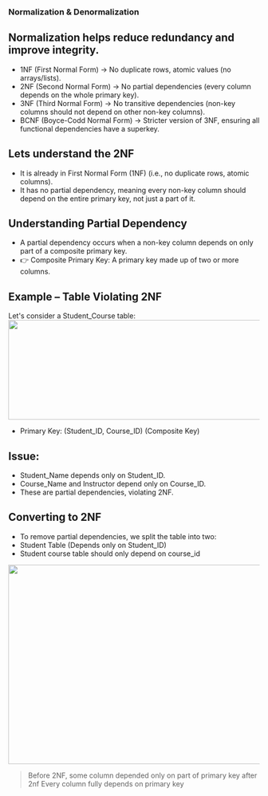 ### Normalization & Denormalization
## Normalization helps reduce redundancy and improve integrity.
- 1NF (First Normal Form) → No duplicate rows, atomic values (no arrays/lists).
- 2NF (Second Normal Form) → No partial dependencies (every column depends on the whole primary key).
- 3NF (Third Normal Form) → No transitive dependencies (non-key columns should not depend on other non-key columns).
- BCNF (Boyce-Codd Normal Form) → Stricter version of 3NF, ensuring all functional dependencies have a superkey.


## Lets understand the 2NF
- It is already in First Normal Form (1NF) (i.e., no duplicate rows, atomic columns).
- It has no partial dependency, meaning every non-key column should depend on the entire primary key, not just a part of it.

## Understanding Partial Dependency
- A partial dependency occurs when a non-key column depends on only part of a composite primary key.
- 👉 Composite Primary Key: A primary key made up of two or more columns.

## Example – Table Violating 2NF
Let's consider a Student_Course table:
<img width=600 height=200 src="https://github.com/user-attachments/assets/140a1420-36d9-42e2-b38a-390cbeaa9881" >

- Primary Key: (Student_ID, Course_ID) (Composite Key)
## Issue:
- Student_Name depends only on Student_ID.
- Course_Name and Instructor depend only on Course_ID.
- These are partial dependencies, violating 2NF.

## Converting to 2NF
- To remove partial dependencies, we split the table into two:
- Student Table (Depends only on Student_ID)
- Student course table should only depend on course_id

<img width=600 height=400 src="https://github.com/user-attachments/assets/5ab00297-d9bb-42da-a770-fe92722e1309" >

> Before 2NF, some column depended only on part of primary key
> after 2nf Every column fully depends on primary key
